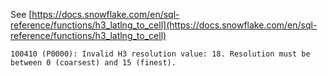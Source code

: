 See [https://docs.snowflake.com/en/sql-reference/functions/h3_latlng_to_cell](https://docs.snowflake.com/en/sql-reference/functions/h3_latlng_to_cell)
```
100410 (P0000): Invalid H3 resolution value: 18. Resolution must be between 0 (coarsest) and 15 (finest).
```
